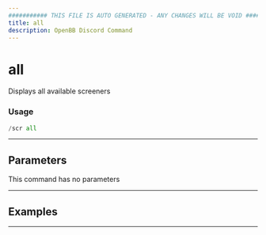 ```yaml
---
########### THIS FILE IS AUTO GENERATED - ANY CHANGES WILL BE VOID ###########
title: all
description: OpenBB Discord Command
---
```


# all

Displays all available screeners

### Usage

```python wordwrap
/scr all
```

---

## Parameters

This command has no parameters



---

## Examples


---
